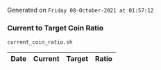 Generated on `Friday 08-October-2021 at 01:57:12`

### Current to Target Coin Ratio
`current_coin_ratio.sh`

Date|Current|Target|Ratio
---|---|---|---
